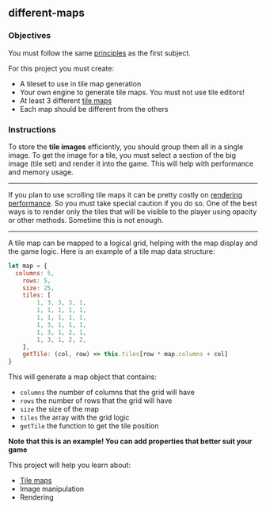 ## different-maps

### Objectives

You must follow the same [principles](../README.md) as the first subject.

For this project you must create:

- A tileset to use in tile map generation
- Your own engine to generate tile maps. You must not use tile editors!
- At least 3 different [tile maps](https://developer.mozilla.org/en-US/docs/Games/Techniques/Tilemaps)
- Each map should be different from the others

### Instructions

To store the **tile images** efficiently, you should group them all in a single image.
To get the image for a tile, you must select a section of the big image (tile set) and render it into the game.
This will help with performance and memory usage.

---

If you plan to use scrolling tile maps it can be pretty costly on [rendering performance](https://developer.mozilla.org/en-US/docs/Games/Techniques/Tilemaps#Performance). So you must take special caution if you do so. One of the best ways is to render only the tiles that will be visible to the player using opacity or other methods. Sometime this is not enough.

---

A tile map can be mapped to a logical grid, helping with the map display and the game logic. Here is an example of a tile map data structure:

```js
let map = {
  columns: 5,
    rows: 5,
    size: 25,
    tiles: [
        1, 3, 3, 3, 1,
        1, 1, 1, 1, 1,
        1, 1, 1, 1, 1,
        1, 3, 1, 1, 1,
        1, 3, 1, 2, 1,
        1, 3, 1, 2, 2,
    ],
    getTile: (col, row) => this.tiles[row * map.columns + col]
}
```

This will generate a map object that contains:

- `columns` the number of columns that the grid will have
- `rows` the number of rows that the grid will have
- `size` the size of the map
- `tiles` the array with the grid logic
- `getTile` the function to get the tile position

**Note that this is an example! You can add properties that better suit your game**

This project will help you learn about:

- [Tile maps](https://developer.mozilla.org/en-US/docs/Games/Techniques/Tilemaps)
- Image manipulation
- Rendering
